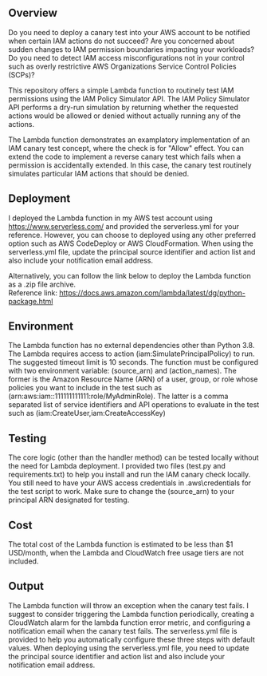 ## Overview
Do you need to deploy a canary test into your AWS account to be notified when certain IAM actions do not succeed? Are you concerned about sudden changes to IAM permission boundaries impacting your workloads? Do you need to detect IAM access misconfigurations not in your control such as overly restrictive AWS Organizations Service Control Policies (SCPs)?<br/>

This repository offers a simple Lambda function to routinely test IAM permissions using the IAM Policy Simulator API. The IAM Policy Simulator API performs a dry-run simulation by returning whether the requested actions would be allowed or denied without actually running any of the actions.<br/> 

The Lambda function demonstrates an examplatory implementation of an IAM canary test concept, where the check is for "Allow" effect. You can extend the code to implement a reverse canary test which fails when a permission is accidentally extended. In this case, the canary test routinely simulates particular IAM actions that should be denied.<br/> 

## Deployment
I deployed the Lambda function in my AWS test account using https://www.serverless.com/ and provided the serverless.yml for your reference. However, you can choose to deployed using any other preferred option such as AWS CodeDeploy or AWS CloudFormation. When using the serverless.yml file, update the principal source identifier and action list and also include your notification email address.<br/>

Alternatively, you can follow the link below to deploy the Lambda function as a .zip file archive.<br/>
Reference link: https://docs.aws.amazon.com/lambda/latest/dg/python-package.html

## Environment
The Lambda function has no external dependencies other than Python 3.8. The Lambda requires access to action (iam:SimulatePrincipalPolicy) to run. The suggested timeout limit is 10 seconds. The function must be configured with two environment variable: (source_arn) and (action_names). The former is the Amazon Resource Name (ARN) of a user, group, or role whose policies you want to include in the test such as (arn:aws:iam::111111111111:role/MyAdminRole). The latter is a comma separated list of service identifiers and API operations to evaluate in the test such as (iam:CreateUser,iam:CreateAccessKey)   

## Testing
The core logic (other than the handler method) can be tested locally without the need for Lambda deployment. I provided two files (test.py and requirements.txt) to help you install and run the IAM canary check locally. You still need to have your AWS access credentials in .aws\credentials for the test script to work. Make sure to change the (source_arn) to your principal ARN designated for testing. 

## Cost
The total cost of the Lambda function is estimated to be less than $1 USD/month, when the Lambda and CloudWatch free usage tiers are not included. 

## Output
The Lambda function will throw an exception when the canary test fails. I suggest to consider triggering the Lambda function periodically, creating a CloudWatch alarm for the lambda function error metric, and configuring a notification email when the canary test fails. The serverless.yml file is provided to help you automatically configure these three steps with default values. When deploying using the serverless.yml file, you need to update the principal source identifier and action list and also include your notification email address.
